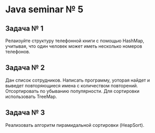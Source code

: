 # Java seminar № 5
## Задача № 1

Релаизуйте структуру телефонной книги с помощью HashMap, учитывая, 
что один человек может иметь несколько номеров телефонов. 

## Задача № 2

Дан список сотрудников. Написать программу, уоторая найдет и выведет 
повторяющиеся имена с количеством повторений. Отсортировать по убыванию популярности.
Для сортировки использовать TreeMap.

## Задача № 3

Реализовать алгоритм пирамидальной сортировки (HeapSort).